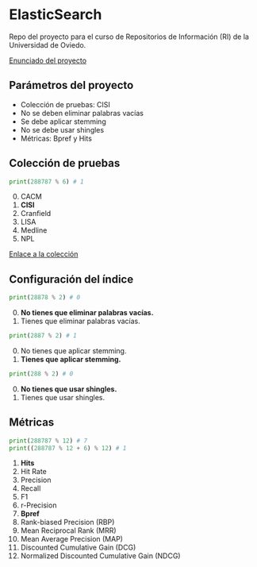 
# ElasticSearch

Repo del proyecto para el curso de Repositorios de Información (RI) de la Universidad de Oviedo.

[Enunciado del proyecto](https://www.campusvirtual.uniovi.es/pluginfile.php/530084/mod_resource/content/1/ElasticSearch%20Evaluaci%C3%B3n%20Extraordinaria%202024.pdf)

## Parámetros del proyecto

- Colección de pruebas: CISI
- No se deben eliminar palabras vacías
- Se debe aplicar stemming
- No se debe usar shingles
- Métricas: Bpref y Hits

## Colección de pruebas

```python
print(288787 % 6) # 1
```

0. CACM
1. **CISI**
2. Cranfield
3. LISA
4. Medline
5. NPL

[Enlace a la colección](https://ir.dcs.gla.ac.uk/resources/test_collections/cisi/)

## Configuración del índice

```python
print(28878 % 2) # 0
```

0. **No tienes que eliminar palabras vacías.**
1. Tienes que eliminar palabras vacías.

```python
print(2887 % 2) # 1
```

0. No tienes que aplicar stemming.
1. **Tienes que aplicar stemming.**

```python
print(288 % 2) # 0
```

0. **No tienes que usar shingles.**
1. Tienes que usar shingles.

## Métricas

```python
print(288787 % 12) # 7
print((288787 % 12 + 6) % 12) # 1
```

1. **Hits**
2. Hit Rate
3. Precision
4. Recall
5. F1
6. r-Precision
7. **Bpref**
8. Rank-biased Precision (RBP)
9. Mean Reciprocal Rank (MRR)
10. Mean Average Precision (MAP)
11. Discounted Cumulative Gain (DCG)
12. Normalized Discounted Cumulative Gain (NDCG)